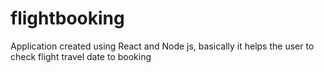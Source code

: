 # flightbooking
Application created using React and Node js, basically it helps the user to check flight travel date to booking
